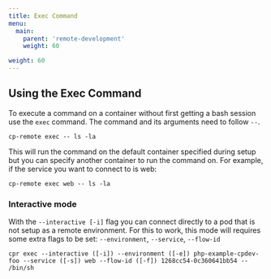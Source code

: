 ```yaml
---
title: Exec Command
menu:
  main:
    parent: 'remote-development'
    weight: 60

weight: 60
---
```

## Using the Exec Command

To execute a command on a container without first getting a bash session use the `exec` command. The command and its arguments need to follow `--`.

```
cp-remote exec -- ls -la
```

This will run the command on the default container specified during setup but you can specify another container to run the command on. For example, if the service you want to connect to is web:

```
cp-remote exec web -- ls -la
```

### Interactive mode

With the `--interactive [-i]` flag you can connect directly to a pod that is not setup as a remote environment. 
For this to work, this mode will requires some extra flags to be set: `--environment`, `--service`, `--flow-id`

```
cpr exec --interactive ([-i]) --environment ([-e]) php-example-cpdev-foo --service ([-s]) web --flow-id ([-f]) 1268cc54-0c360641bb54 -- /bin/sh
```